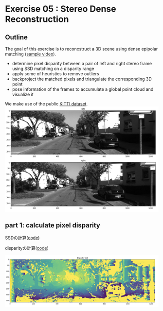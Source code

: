 # Exercise 05 : Stereo Dense Reconstruction 


## Outline
The goal of this exercise is to reconcstruct a 3D scene using dense epipolar matching ([sample video](https://www.youtube.com/watch?v=cyPFR61uuHA)). 

- determine pixel disparity between a pair of left and right stereo frame using SSD matching on a disparity range
- apply some of heuristics to remove outliers
- backproject the matched pixels and triangulate the corresponding 3D point
- pose information of the frames to accumulate a global point cloud and visualize it 

We make use of the public [KITTI dataset](http://www.cvlibs.net/datasets/kitti/).
<img src="https://github.com/teruyuki-yamasaki/VAMR/blob/main/exercise05/results/images_left_right.png"/>

## part 1: calculate pixel disparity 
SSDの計算([code](https://github.com/teruyuki-yamasaki/VAMR/blob/main/exercise05/code/calc_ssd.py))

disparityの計算([code](https://github.com/teruyuki-yamasaki/VAMR/blob/main/exercise05/code/disparity.py))

<img src="https://github.com/teruyuki-yamasaki/VAMR/blob/main/exercise05/results/disparity_ssd.png"/>

